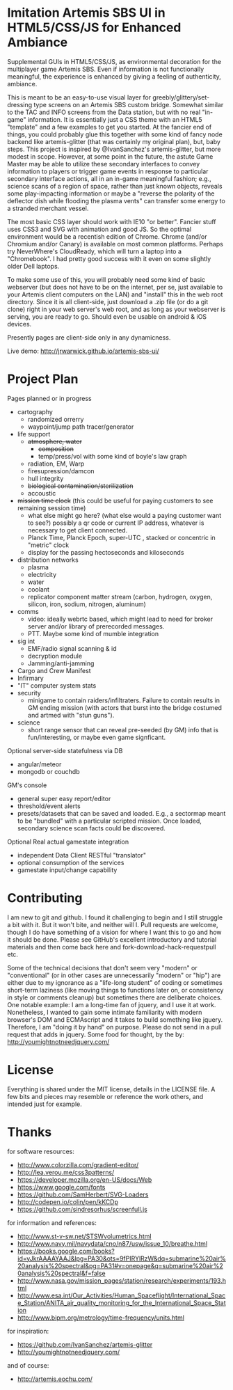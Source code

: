 Imitation Artemis SBS UI in HTML5/CSS/JS for Enhanced Ambiance
==============================================================

Supplemental GUIs in HTML5/CSS/JS, as environmental decoration for the multiplayer game Artemis SBS. Even if information is not functionally meaningful, the experience is enhanced by giving a feeling of authenticity, ambiance.

This is meant to be an easy-to-use visual layer for greebly/glittery/set-dressing type screens on an Artemis SBS custom bridge. Somewhat similar to the TAC and INFO screens from the Data station, but with no real "in-game" information. It is essentially just a CSS theme with an HTML5 "template" and a few examples to get you started. At the fancier end of things, you could probably glue this together with some kind of fancy node backend like artemis-glitter (that was certainly my original plan), but, baby steps. This project is inspired by @IvanSanchez's artemis-glitter, but more modest in scope. However, at some point in the future, the astute Game Master may be able to utilize these secondary interfaces to convey information to players or trigger game events in response to particular secondary interface actions, all in an in-game meaningful fashion; e.g., science scans of a region of space, rather than just known objects, reveals some play-impacting information or maybe a "reverse the polarity of the deflector dish while flooding the plasma vents" can transfer some energy to a stranded merchant vessel.

The most basic CSS layer should work with IE10 "or better". Fancier stuff uses CSS3 and SVG with animation and good JS. So the optimal environment would be a recentish edition of Chrome. Chrome (and/or Chromium and/or Canary) is available on most common platforms. Perhaps try NeverWhere's CloudReady, which will turn a laptop into a "Chromebook". I had pretty good success with it even on some slightly older Dell laptops.

To make some use of this, you will probably need some kind of basic webserver (but does not have to be on the internet, per se, just available to your Artemis client computers on the LAN) and "install" this in the web root directory. Since it is all client-side, just download a .zip file (or do a git clone) right in your web server's web root, and as long as your webserver is serving, you are ready to go. Should even be usable on android & iOS devices.

Presently pages are client-side only in any dynamicness. 

Live demo:  http://jrwarwick.github.io/artemis-sbs-ui/


Project Plan
============
Pages planned or in progress
 * cartography
	* randomized orrerry
	* waypoint/jump path tracer/generator
 * life support
	* ~~atmosphere, water~~
		* ~~composition~~
		* temp/press/vol with some kind of boyle's law graph
	* radiation, EM, Warp
	* firesupression/damcon
	* hull integrity
	* ~~biological contamination/sterilization~~
	* accoustic
 * ~~mission time clock~~  (this could be useful for paying customers to see remaining session time)
	* what else might go here? (what else would a paying customer want to see?) possibly a qr code or current IP address, whatever is necessary to get client connected.
	* Planck Time, Planck Epoch, super-UTC , stacked or concentric in "metric" clock 
	* display for the passing hectoseconds and kiloseconds
 * distribution networks
   	* plasma
  	* electricity
  	* water
  	* coolant
	* replicator component matter stream (carbon, hydrogen, oxygen, silicon, iron, sodium, nitrogen, aluminum)
 * comms
	* video:  ideally webrtc based, which might lead to need for broker server and/or library of prerecorded messages.
	* PTT. Maybe some kind of mumble integration
 * sig int  
	* EMF/radio signal scanning & id
	* decryption module
	* Jamming/anti-jamming
 * Cargo and Crew Manifest
 * Infirmary
 * "IT" computer system stats
 * security
	* minigame to contain raiders/infiltraters. Failure to contain results in GM ending mission (with actors that burst into the bridge costumed and artmed with "stun guns").
 * science 
	* short range sensor that can reveal pre-seeded (by GM) info that is fun/interesting, or maybe even game signficant.

Optional server-side statefulness via DB
 * angular/meteor
 * mongodb or couchdb

GM's console
 * general super easy report/editor
 * threshold/event alerts
 * presets/datasets that can be saved and loaded. E.g., a sectormap meant to be "bundled" with a particular scripted mission. Once loaded, secondary science scan facts could be discovered.

Optional Real actual gamestate integration
 * independent Data Client RESTful "translator" 
 * optional consumption of the services
 * gamestate input/change capability


Contributing
============
I am new to git and github. I found it challenging to begin and I still struggle a bit with it. But it won't bite, and neither will I. Pull requests are welcome, though I do have something of a vision for where I want this to go and how it should be done. Please see GitHub's excellent introductory and tutorial materials and then come back here and fork-download-hack-requestpull etc.

Some of the technical decisions that don't seem very "modern" or "conventional" (or in other cases are unnecessarily "modern" or "hip") are either due to my ignorance as a "life-long student" of coding or sometimes short-term laziness (like moving things to functions later on, or consistency in style or comments cleanup) but sometimes there are deliberate choices. One notable example: I am a long-time fan of jquery, and I use it at work. Nonetheless, I wanted to gain some intimate familiarity with modern browser's DOM and ECMAscript and it takes to build something like jquery. Therefore, I am "doing it by hand" on purpose. Please do not send in a pull request that adds in jquery. Some food for thought, by the by: http://youmightnotneedjquery.com/ 


License
=======
Everything is shared under the MIT license, details in the LICENSE file. A few bits and pieces may resemble or reference the work others, and intended just for example.


Thanks
======

for software resources:
*  http://www.colorzilla.com/gradient-editor/
*  http://lea.verou.me/css3patterns/
*  https://developer.mozilla.org/en-US/docs/Web
*  https://www.google.com/fonts  
*  https://github.com/SamHerbert/SVG-Loaders
*  http://codepen.io/colin/pen/kKCDp
*  https://github.com/sindresorhus/screenfull.js

for information and references:
*  http://www.st-v-sw.net/STSWvolumetrics.html
*  http://www.navy.mil/navydata/cno/n87/usw/issue_10/breathe.html
*  https://books.google.com/books?id=yJkrAAAAYAAJ&lpg=PA30&ots=9fPIRYlRzW&dq=submarine%20air%20analysis%20spectral&pg=PA31#v=onepage&q=submarine%20air%20analysis%20spectral&f=false
*  http://www.nasa.gov/mission_pages/station/research/experiments/193.html
*  http://www.esa.int/Our_Activities/Human_Spaceflight/International_Space_Station/ANITA_air_quality_monitoring_for_the_International_Space_Station
*  http://www.bipm.org/metrology/time-frequency/units.html

for inspiration:
* https://github.com/IvanSanchez/artemis-glitter
* http://youmightnotneedjquery.com/

and of course:
*  http://artemis.eochu.com/
